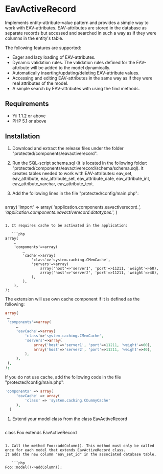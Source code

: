 EavActiveRecord
=========

Implements entity-attribute-value pattern and provides a simple way to work with EAV-attributes. EAV-attributes are stored in the database as separate records but accessed and searched in such a way as if they were columns in the entity's table.

The following features are supported:

  - Eager and lazy loading of EAV-attributes.
  - Dynamic validation rules. The validation rules defined for the EAV-attribute will be added to the model dynamically.
  - Automatically inserting/updating/deleting EAV-attribute values.
  - Accessing and editing EAV-attributes in the same way as if they were real attributes of the model.
  - A simple search by EAV-attributes with using the find methods.

Requirements
------------

- Yii 1.1.2 or above
- PHP 5.1 or above



Installation
------------

1. Download and extract the release files under the folder "protected/components/eavactiverecord".
1. Run the SQL-script schema.sql (It is located in the following folder: "protected/components/eavactiverecord/schema/schema.sql). It creates tables needed to work with EAV-attributes: eav_set, eav_attribute, eav_attribute_set, eav_attribute_date, eav_attribute_int, eav_attribute_varchar, eav_attribute_text.
1. Add the following lines in the file "protected/config/main.php":

   ```php
array(
     'import' => array(
     'application.components.eavactiverecord.*',
     'application.components.eavactiverecord.datatypes.*',
)
```

1. It requires cache to be activated in the application: 

   ```php
array(
    …
    'components'=>array(
        …
        'cache'=>array(
            'class'=>'system.caching.CMemCache',
            'servers'=>array(
                array('host'=>'server1', 'port'=>11211, 'weight'=>60),
                array('host'=>'server2', 'port'=>11211, 'weight'=>40),
            ),
        ),
    ),
);
```

   The extension will use own cache component if it is defined as the following:

   ```php
array(
    …
    'components'=>array(
        …
        'eavCache'=>array(
            'class'=>'system.caching.CMemCache',
            'servers'=>array(
                array('host'=>'server1', 'port'=>11211, 'weight'=>60),
                array('host'=>'server2', 'port'=>11211, 'weight'=>40),
            ),
        ),
    ),
);
```
   If you do not use cache, add the following code in the file "protected/config/main.php":

   ```php
'components' => array(
        'eavCache' => array(
            'class' => 'system.caching.CDummyCache'
        ),
     )
```

1. Extend your model class from the class EavActiveRecord

   ```php
class Foo extends EavActiveRecord
```

1. Call the method Foo::addColumn(). This method must only be called once for each model that extends EavActiveRecord class. 
It adds the new column "eav_set_id" in the associated database table.

   ```php
Foo::model()->addColumn();
```
